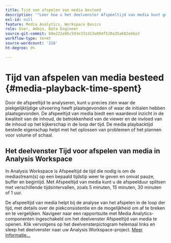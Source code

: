 ```yaml
---
title: Tijd van afspelen van media besteed
description: '"Leer hoe u het deelvenster Afspeeltijd van media kunt gebruiken om de doorgebrachte afspeeltijd te analyseren en om inzicht te krijgen in de piektijktijktijd en de plaats waar de afspeeltijden zijn opgetreden."'
exl-id: null
feature: Media Analytics, Workspace Basics
role: User, Admin, Data Engineer
source-git-commit: 60e222e85c593e331d13e804f520a35a682e66a3
workflow-type: tm+mt
source-wordcount: '218'
ht-degree: 0%

---
```


# Tijd van afspelen van media besteed {#media-playback-time-spent}

Door de afspeeltijd te analyseren, kunt u precies zien waar de piekgelijktijdige uitvoering heeft plaatsgevonden of waar de initialen hebben plaatsgevonden. De afspeeltijd van media biedt een waardevol inzicht in de kwaliteit van de inhoud, de betrokkenheid van de viewer en de invloed van de inhoud op het kijkerschap in de loop der tijd. De media playbacktijd bestede eigenschap helpt met het oplossen van problemen of het plannen voor volume of schaal.

## Het deelvenster Tijd voor afspelen van media in Analysis Workspace

In Analysis Workspace is Afspeeltijd de tijd die nodig is om de mediastream(s) op een bepaald tijdstip weer te geven en omvat pauze, buffer en begintijd. Met Afspeeltijd van media kunt u de afspeelduur splitsen met verschillende tijdsintervallen, zoals 5 minuten, 15 minuten, 30 minuten of 1 uur.


De afspeeltijd van media helpt bij de analyse van het afspelen in de loop der tijd, met details over de piekconsistentie en de mogelijkheid om af te breken en te vergelijken. Navigeer naar een rapportsuite met Media Analytics-componenten ingeschakeld om het deelvenster Afspeeltijd van media te openen. Klik vervolgens op het deelvensterpictogram helemaal links en sleep het deelvenster naar uw Analysis Workspace-project. [Meer informatie...](https://experienceleague.adobe.com/docs/analytics/analyze/analysis-workspace/panels/media-playback-time-spent.html)

<!-- ## DOES THIS APPLY Get Concurrent Viewers via Analytics Reporting API

REVISE You can also get concurrent viewer data for up to 1-month at a time at minute-level granularity using the Analytics Reporting API 2.0.  The reporting API uses the same definition of concurrent viewers as Analysis Workspace.  For more information see [_*Get concurrent viewers JSON report data with Analytics 2.0 APIs*_](/help/media-reports/media-default-reports/get-concurrent-json20.md). -->
